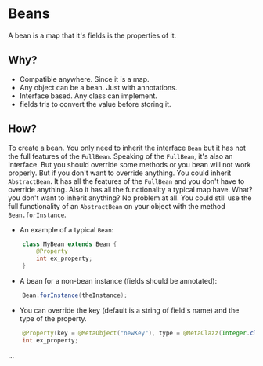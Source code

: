 # Beans

A bean is a map that it's fields is the properties of it.

## Why?
- Compatible anywhere. Since it is a map.
- Any object can be a bean. Just with annotations.
- Interface based. Any class can implement.
- fields tris to convert the value before storing it.

## How?
To create a bean. You only need to inherit the interface `Bean` but it has not the
full features of the `FullBean`. Speaking of the `FullBean`, it's also an interface.
But you should override some methods or you bean will not work properly. But if you
don't want to override anything. You could inherit `AbstractBean`. It has all the 
features of the `FullBean` and you don't have to override anything. Also it has all
the functionality a typical map have. What? you don't want to inherit anything?
No problem at all. You could still use the full functionality of an `AbstractBean`
on your object with the method `Bean.forInstance`.

- An example of a typical `Bean`:
```java 
    class MyBean extends Bean {
        @Property
        int ex_property;
    }
```

- A bean for a non-bean instance (fields should be annotated):
```java 
    Bean.forInstance(theInstance);
```

- You can override the key (default is a string of field's name) and the type of the property.

```java 
    @Property(key = @MetaObject("newKey"), type = @MetaClazz(Integer.class))
    int ex_property;
```

...